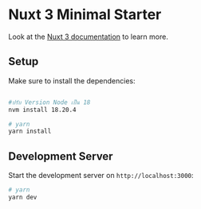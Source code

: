 # Nuxt 3 Minimal Starter

Look at the [Nuxt 3 documentation](https://nuxt.com/docs/getting-started/introduction) to learn more.

## Setup

Make sure to install the dependencies:

```bash

#ปรับ Version Node เป็น 18
nvm install 18.20.4

# yarn
yarn install
```

## Development Server

Start the development server on `http://localhost:3000`:

```bash
# yarn
yarn dev
```
